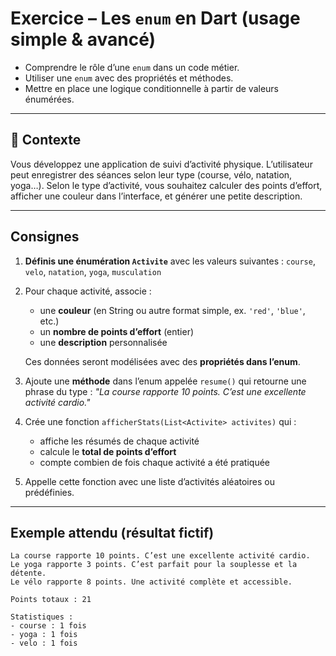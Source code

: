 # Exercice – Les `enum` en Dart (usage simple & avancé)

* Comprendre le rôle d’une `enum` dans un code métier.
* Utiliser une `enum` avec des propriétés et méthodes.
* Mettre en place une logique conditionnelle à partir de valeurs énumérées.

---

## 🧘 Contexte

Vous développez une application de suivi d’activité physique. L’utilisateur peut enregistrer des séances selon leur type (course, vélo, natation, yoga…). Selon le type d’activité, vous souhaitez calculer des points d’effort, afficher une couleur dans l’interface, et générer une petite description.

---

## Consignes

1. **Définis une énumération `Activite`** avec les valeurs suivantes :
   `course`, `velo`, `natation`, `yoga`, `musculation`

2. Pour chaque activité, associe :

   * une **couleur** (en String ou autre format simple, ex. `'red'`, `'blue'`, etc.)
   * un **nombre de points d’effort** (entier)
   * une **description** personnalisée

   Ces données seront modélisées avec des **propriétés dans l’enum**.

3. Ajoute une **méthode** dans l’enum appelée `resume()` qui retourne une phrase du type :
   *"La course rapporte 10 points. C’est une excellente activité cardio."*

4. Crée une fonction `afficherStats(List<Activite> activites)` qui :

   * affiche les résumés de chaque activité
   * calcule le **total de points d’effort**
   * compte combien de fois chaque activité a été pratiquée

5. Appelle cette fonction avec une liste d’activités aléatoires ou prédéfinies.

---

## Exemple attendu (résultat fictif)

```
La course rapporte 10 points. C’est une excellente activité cardio.
Le yoga rapporte 3 points. C’est parfait pour la souplesse et la détente.
Le vélo rapporte 8 points. Une activité complète et accessible.

Points totaux : 21

Statistiques :
- course : 1 fois
- yoga : 1 fois
- velo : 1 fois
```
